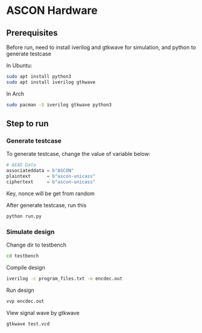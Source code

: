 # ASCON Hardware

## Prerequisites

Before run, need to install iverilog and gtkwave for simulation, and python to generate testcase

In Ubuntu:

```bash
sudo apt install python3
sudo apt install iverilog gtkwave
```

In Arch

```bash
sudo pacman -S iverilog gtkwave python3
```

## Step to run

### Generate testcase

To generate testcase, change the value of variable below:

```python
# AEAD Data
associateddata = b"ASCON"
plaintext      = b"ascon-unicass"
ciphertext     = b"ascon-unicass"
```

Key, nonce will be get from random 

After generate testcase, run this 

```bash
python run.py
```

### Simulate design

Change dir to testbench
```bash
cd testbench
```

Compile design
```bash
iverilog -c program_files.txt -o encdec.out
```

Run design
```bash
vvp encdec.out
```

View signal wave by gtkwave

```bash
gtkwave test.vcd
```

